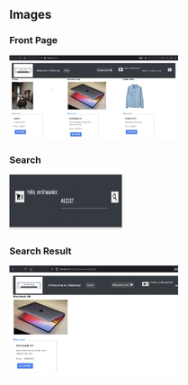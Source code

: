 ## Images


### Front Page


<img src="https://github.com/sainioan/Webshop/blob/main/images/front_page.jpg"  width="300" height="150">

### Search 


<img src="https://github.com/sainioan/Webshop/blob/main/images/search_by_code.jpg"  width="200" height="100">

### Search Result

<img src="https://github.com/sainioan/Webshop/blob/main/images/result_of_search.jpg"  width="300" height="200">


